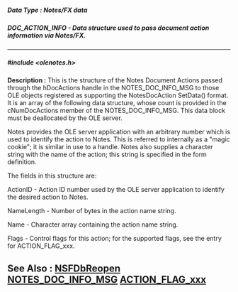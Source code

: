 ##### Data Type : Notes/FX data
##### DOC_ACTION_INFO - Data structure used to pass document action information via Notes/FX.
---
##### #include <olenotes.h>
**Description :**
This is the structure of the Notes Document Actions passed through the 
hDocActions handle in the NOTES_DOC_INFO_MSG to those OLE objects registered as 
supporting the NotesDocAction SetData() format.   It is an array of the 
following data structure, whose count is provided in the cNumDocActions member 
of the NOTES_DOC_INFO_MSG. This data block must be deallocated by the OLE 
server. 

Notes provides the OLE server application with an arbitrary number which is 
used to identify the action to Notes.  This is referred to internally as a 
"magic cookie";  it is similar in use to a handle.  Notes also supplies a 
character string with the name of the action;  this string is specified in the 
form definition.

The fields in this structure are:

ActionID - Action ID number used by the OLE server application to identify the 
desired action to Notes.

NameLength - Number of bytes in the action name string.

Name - Character array containing the action name string.

Flags - Control flags for this action;  for the supported flags, see the entry 
for ACTION_FLAG_xxx.

**See Also :**
[NSFDbReopen](D:/md_files/NSFDbReopen.md)
[NOTES_DOC_INFO_MSG](D:/md_files/NOTES_DOC_INFO_MSG.md)
[ACTION_FLAG_xxx](D:/md_files/ACTION_FLAG_xxx.md)
---
